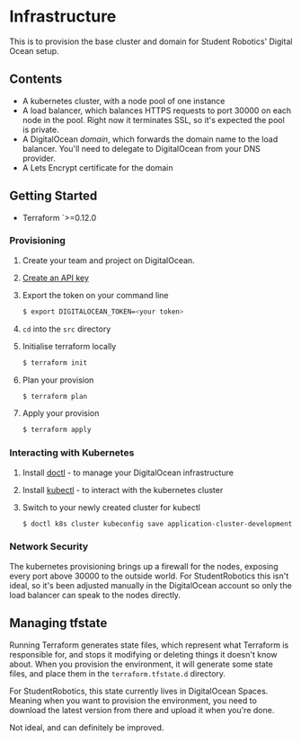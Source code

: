 # Infrastructure

This is to provision the base cluster and domain for Student Robotics' Digital
Ocean setup.

## Contents

* A kubernetes cluster, with a node pool of one instance
* A load balancer, which balances HTTPS requests to port 30000 on each node in
  the pool. Right now it terminates SSL, so it's expected the pool is private.
* A DigitalOcean _domain_, which forwards the domain name to the load balancer.
  You'll need to delegate to DigitalOcean from your DNS provider.
* A Lets Encrypt certificate for the domain

## Getting Started

* Terraform `>=0.12.0

### Provisioning

1. Create your team and project on DigitalOcean.

2. [Create an API key][dotoken]

3. Export the token on your command line

   ```bash
   $ export DIGITALOCEAN_TOKEN=<your token>
   ```

4. `cd` into the `src` directory

5. Initialise terraform locally

   ```bash
   $ terraform init
   ```

6. Plan your provision

   ```bash
   $ terraform plan
   ```

7. Apply your provision

   ```bash
   $ terraform apply
   ```

### Interacting with Kubernetes

1. Install [doctl][doctl] - to manage your DigitalOcean infrastructure
2. Install [kubectl][kubectl] - to interact with the kubernetes cluster

3. Switch to your newly created cluster for kubectl

   ```bash
   $ doctl k8s cluster kubeconfig save application-cluster-development
   ```

### Network Security

The kubernetes provisioning brings up a firewall for the nodes, exposing every
port above 30000 to the outside world. For StudentRobotics this isn't ideal, so
it's been adjusted manually in the DigitalOcean account so only the load
balancer can speak to the nodes directly.

## Managing tfstate

Running Terraform generates state files, which represent what Terraform is
responsible for, and stops it modifying or deleting things it doesn't know
about. When you provision the environment, it will generate some state files,
and place them in the `terraform.tfstate.d` directory.

For StudentRobotics, this state currently lives in DigitalOcean Spaces. Meaning
when you want to provision the environment, you need to download the latest
version from there and upload it when you're done.

Not ideal, and can definitely be improved.

[doctl]: https://github.com/digitalocean/doctl#installing-doctl
[kubectl]: https://kubernetes.io/docs/tasks/tools/install-kubectl/
[dotoken]: https://cloud.digitalocean.com/account/api/tokens
